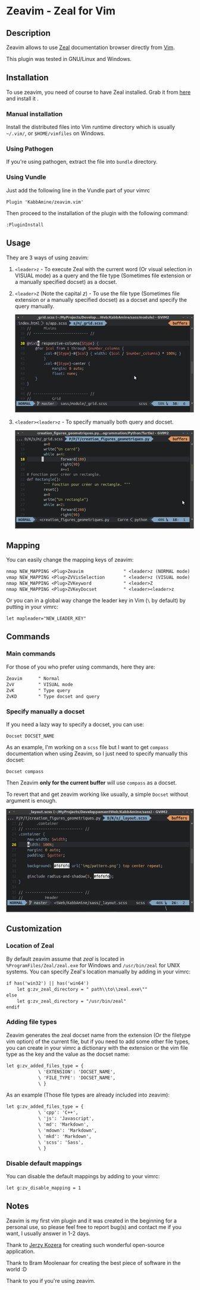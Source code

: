 Zeavim - Zeal for Vim
=====================

Description
-------------

Zeavim allows to use [Zeal](http://zealdocs.org) documentation browser directly from [Vim](http://vim.org).

This plugin was tested in GNU/Linux and Windows.

Installation
-------------

To use zeavim, you need of course to have Zeal installed. Grab it from [here](http://zealdocs.org/download.html) and install it .

### Manual installation

Install the distributed files into Vim runtime directory which is usually `~/.vim/`, or `$HOME/vimfiles` on Windows.

### Using Pathogen
If you're using pathogen, extract the file into `bundle` directory.

### Using Vundle
Just add the following line in the Vundle part of your vimrc

	Plugin 'KabbAmine/zeavim.vim'

Then proceed to the installation of the plugin with the following command:

	:PluginInstall


Usage
-----

They are 3 ways of using zeavim:

1.	`<leader>z` - To execute Zeal with the current word (Or visual selection in VISUAL mode) as a query and the file type (Sometimes file extension or a manually specified docset) as a docset.
3.	`<leader>Z` (Note the capital *z*) - To use the file type (Sometimes file extension or a manually specified docset) as a docset and specify the query manually.

	![Zeavim using &lt;leader&gt;Z](.img/leaderZ.gif)

4.	`<leader><leader>z` - To specify manually both query and docset.

	![Zeavim using &lt;leader&gt;&lt;leader&gt;z](.img/leaderLeaderZ.gif)


Mapping
-------

You can easily change the mapping keys of zeavim:

	nmap NEW_MAPPING <Plug>Zeavim				" <leader>z (NORMAL mode)
    vmap NEW_MAPPING <Plug>ZVVisSelection		" <leader>z (VISUAL mode)
    nmap NEW_MAPPING <Plug>ZVKeyword			" <leader>Z
    nmap NEW_MAPPING <Plug>ZVKeyDocset			" <leader><leader>z

Or you can in a global way change the leader key in Vim (`\` by default) by putting in your vimrc:

	let mapleader="NEW_LEADER_KEY"

Commands
-------

### Main commands

For those of you who prefer using commands, here they are:

	Zeavim		" Normal
	ZvV			" VISUAL mode
	ZvK			" Type query
	ZvKD		" Type docset and query

### Specify manually a docset

If you need a lazy way to specify a docset, you can use:

	Docset DOCSET_NAME

As an example, I'm working on a `scss` file but I want to get `compass` documentation when using Zeavim, so I just need to specify manually this docset:

	Docset compass

Then Zeavim **only for the current buffer** will use `compass` as a docset.

To revert that and get zeavim working like usually, a simple `Docset` without argument is enough.

![Specify manually a docset](.img/docsetCmd.gif)

Customization
-------------

### Location of Zeal

By default zeavim assume that *zeal* is located in `%ProgramFiles/Zeal/zeal.exe` for Windows and `/usr/bin/zeal` for UNIX systems.
You can specify Zeal's location manually by adding in your vimrc:

	if has('win32') || has('win64')
		let g:zv_zeal_directory = " path\\to\\zeal.exe\""
	else
		let g:zv_zeal_directory = "/usr/bin/zeal"
	endif

### Adding file types

Zeavim generates the zeal docset name from the extension (Or the filetype vim option) of the current file, but if you need to add some other file types, you can create in your vimrc a dictionary with the extension or the vim file type as the key and the value as the docset name:

	let g:zv_added_files_type = {
				\ 'EXTENSION': 'DOCSET_NAME',
                \ 'FILE_TYPE': 'DOCSET_NAME',
				\ }

As an example (Those file types are already included into zeavim):

	let g:zv_added_files_type = {
				\ 'cpp': 'C++',
				\ 'js': 'Javascript',
				\ 'md': 'Markdown',
				\ 'mdown': 'Markdown',
				\ 'mkd': 'Markdown',
				\ 'scss': 'Sass',
				\ }

### Disable default mappings

You can disable the default mappings by adding to your vimrc:

    let g:zv_disable_mapping = 1

Notes
-----

Zeavim is my first vim plugin and it was created in the beginning for a personal use, so please feel free to report bug(s) and contact me if you want, I usually answer in 1-2 days.

Thank to [Jerzy Kozera](https://github.com/jkozera) for creating such wonderful open-source application.

Thank to Bram Moolenaar for creating the best piece of software in the world :D

Thank to you if you're using zeavim.
